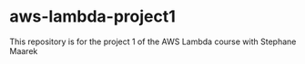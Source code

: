 # aws-lambda-project1
 This repository is for the project 1 of the AWS Lambda course with Stephane Maarek
